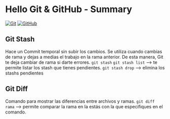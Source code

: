 # Hello Git & GitHub - Summary

[![Git](https://img.shields.io/badge/Git-2.37+-f14e32?style=for-the-badge&logo=git&logoColor=white&labelColor=101010)](https://git-scm.com/)
[![GitHub](https://img.shields.io/badge/GitHub-Web-blue?style=for-the-badge&logo=github&logoColor=white&labelColor=101010)](https://github.com/)

## Git Stash
Hace un Commit temporal sin subir los cambios.
Se utiliza cuando cambias de rama y dejas a medias el trabajo en la rama anterior.
De esta manera, Git te deja cambiar de rama si darte errores.
```git stash```
```git stash list``` --> te permite listar los stash que tienes pendientes.
```git stash drop``` --> elimina los stashs pendientes

## Git Diff
Comando para mostrar las diferencias entre archivos y ramas.
```git diff rama``` --> permite comparar la rama en la estás con la que especifiques en el comando. 
